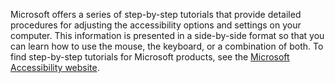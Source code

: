 Microsoft offers a series of step-by-step tutorials that provide detailed procedures for adjusting the accessibility options and settings on your computer. This information is presented in a side-by-side format so that you can learn how to use the mouse, the keyboard, or a combination of both. To find step-by-step tutorials for Microsoft products, see the [Microsoft Accessibility website](http://go.microsoft.com/fwlink/?LinkId=8431).